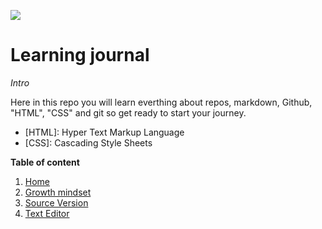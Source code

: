 ![](https://images.idgesg.net/images/article/2018/09/4_these-are-the-voyages_journey_adventure_team_have-your-back-100771134-large.jpg)

# Learning journal

_Intro_

Here in this repo you will learn everthing about repos, markdown, Github, "HTML", "CSS" and git so get ready to start your journey.

* [HTML]: Hyper Text Markup Language
* [CSS]: Cascading Style Sheets

**Table of content**
1. [Home](https://waleedafifi90.github.io/learning-journal/)
2. [Growth mindset](https://waleedafifi90.github.io/learning-journal/growth-mindset)
3. [Source Version](https://waleedafifi90.github.io/learning-journal/source-controll)
4. [Text Editor](https://waleedafifi90.github.io/learning-journal/text-editor)

